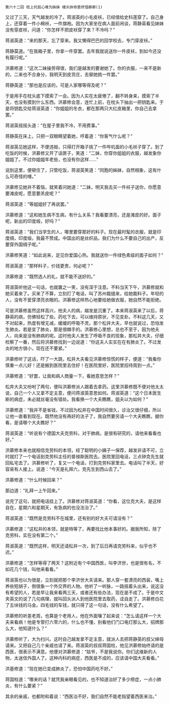     第六十二回 枕上托孤心难为妹妹 楼头拚命意终惜卿卿(1) 

   又过了三天，天气越发的冷了。蒋淑英的小毛皮袄，已经借给史科莲穿了。自己身上，还穿着一件小棉袄，一件旗袍。因为大家坐在病人面前闲谈，蒋静英看见妹妹没有穿皮袄，问道：“你怎样不把皮袄穿了来？不冷吗？”

   蒋淑英道：“来的那天，忘了穿来。我又懒得巴巴的回学校去，专门穿皮袄。”

   蒋静莫道。“在我箱子里，你拿一件穿罢。去年我就说送你一件皮袄，到如今还没有履行呢。”

   洪慕修道：“这次二妹操劳得很，我们是越发的要谢她了。你的衣服，一来不是新的，二来也不合身分，我明天到皮货庄，去替她挑一件罢。”

   蒋静英道：“那也是应该的，可是人家哪等得及呢？”

   于是用手在枕头底下摸索了一会。因为人实在太疲倦了，翻不转身来，摸索了半天，也没有摸到什么东西。洪慕修会意，连忙上前，在枕头下抽出一把钥匙来。于是将钥匙交给蒋淑英道：“你姐姐的冬衣，都在那两只大红皮箱里，你自己去拿罢。”

   蒋淑英摇摇头道：“在屋子里我不冷，不用费事。”

   蒋静英在床上，只把一双眼睛望着她，哼着道：“你客气什么呢？”

   蒋淑英见她这样，不便违拗，只得打开箱子挑了一件哔叽面的小毛袄子穿了。到了吃饭的时候，洪慕修又开了话匣子，笑道：“二妹，你穿你姐姐的衣服，越发象你姐姐了。不过你姐姐年老些，也没有你这样……”

   说到这里，便顿住了，只管吃饭，蒋淑英笑道：“同胞的姊妹，自然相象，这有什么可奇怪的哩。”

   洪慕修见她并不着恼，就笑着问她道：“二妹，明天我去买一件袄子送你，你愿意要滩皮呢，愿意要羔皮呢？”

   蒋淑英道：“等姐姐好了再说罢。”

   洪慕修道：“这和她生病不生病，有什么关系？我看要漂亮，还是滩皮的好。面子呢，新出的印度缎，好吗？”

   蒋淑英道：“我们当学生的人，哪里要穿那好的料子。现在最时髦的衣服，就是印度绸，印度缎，我最不赞成。中国出的是丝织品，我们为什么不要自己的出产，反要穿外国绸子呢。”

   洪慕修笑道：“如此说来，足见你爱国心热。我就送你一件绿色素级的面子如何？”

   蒋淑英道：“那样料子，价钱更贵，何必呢？”

   洪慕修道：“既然选人的礼，就不能不送好的。”

   蒋淑英听他这一句话，也就置之一笑，没有深于注意。不料当天下午，洪慕修就和她买着来了。买来了不算，立刻打了电话，叫了苏州裁缝来，给她裁料子。年轻的人，没有不爱穿漂亮衣眼的。洪慕修这样热心地要给她做衣服，她自然不能拒绝。

   可是洪慕修虽然这样高兴，他夫人的病，越发是沉重了。本来蒋淑英来了以后，蒋静英的病，仿佛轻松了些。药吃下去，可以维持原状，不见变卦。不料这几天，又不对起来，热度有增无减，缓缓的呼吸不灵。那个松井大夫，早也就说过，恐怕发生肺炎。若是变了肺炎，那是很棘手的。洪慕修心里想，总也不至于，因为他夫人，向来是没有肺病的呢。这时他夫人发生了呼吸不良的现象，那松井大夫，仔细检察了一番，然后将洪慕修找到一边说道：“你这夫人实实在在有肺炎了。不过发炎的地方很小，现在还不要紧。”

   洪慕修听了这话，吓了一大跳，松井大夫看见洪慕修惊慌的样子，便道：“我看你慎重一点儿好！还是搬到医院里去住好！在医院里好，医院里招待周到一点。”

   洪慕修道：“好罢，让我和病人商量一下，看她意思怎样？”

   松井大夫又吩咐了两句，便叫洪慕修派人跟着去拿药。这里洪慕修既不便对他太太说，自己一个人又拿不定主意，便问蒋淑英意思如何。蒋淑英道：“这个日本医生断的病症，未必就丝毫没有错处。我看换一个大夫瞧瞧，姐夫以为如何？”

   洪慕修道：“我并不是省钱，不过因为松井在中国时间很久，诊治又很仔细，所以让他一直看到现在。既然他没有再好的法子了，我自然要另请一个大夫瞧瞧，据你看，是请哪个大夫瞧好？”

   蒋淑英道：“听说有个德国大夫克劳科，对于肺病，是很有研究的，请他来看看也好。”

   洪慕修本来也就相信克劳科的本领，经了聪明的小姨子一保荐，越发非请不可，立时就打了一个电话到克劳科主任的普禄斯医院去。医院里回电话，三点钟克先生就回私宅去了。洪慕修听了，复又一个电话，打到克劳科家里去。电话叫了半天，好容易有人接上。说道：“今天是礼拜六，克先生到西山去了。”

   洪慕修道：“什么时候回来？”

   那边道：“礼拜一上午回来。”

   说完了这句，就把电话挂上了。洪慕修对蒋淑英道：“你看，这位克大夫，是这样自在，星期六和星期天，有急病的也没法治了。”

   蒋淑英道：“既然是克劳科不在城里，还有别的好大夫可请没有？”

   洪慕修道：“这松井的本领，就是特等了，再要找比他本事好的。据我所知，除了克劳科，实在没有第二个。”

   蒋淑英道：“既然这样，明天还请松井一次，到了后日再请克劳科来，似乎也不迟。”

   洪慕修道：“怎样等得了两天？这附近有个中国西医，叫李济世，也是很有名，不如花几个钱，叫他来看看。”

   蒋淑英也以为很是，立刻就把那个李济世大夫请来。那人穿一套漂亮的西装，嘴上养些短胡子，倒很象一个外交界的人物。他听了一听脉，一路摇着头出来，说这没有希望的人，若是早让我来看两三天，或者还有些办法，现在是不成了。于是中文夹英文的说了几句病理，就叫回头派人到他医院里去取药，迳自走了。洪慕修白花了五块钱的马金。四毛钱的车钱，就只得了这一句话，没有什么希望了。

   洪慕修的听差老周，也算是个老用人，他在外面嚷了起来说：“怎么请这样一个大夫来看病！他是专管打六零六的，什么也不懂，别看他们门口电灯那么大，招牌那么大，他知道什么？”

   洪慕修听了，大为扫兴。这时自己越发拿不定主意，就派人去把蒋静英的叔父婶母请来。又把自己几个亲戚也请了来。蒋淑英的叔叔蒋国柱，他见洪慕修始终请的是西医，很表示不满意。他便对洪慕修道：“姑爷，不是我说你。你们这维新的人物，太迷信外国人了。这种内科的病症，西医是不成的，应该请中国大夫看看。”

   洪基修道：“现在她已变成肺炎了，恐怕中国药吃不好。”

   蒋国柱道：“哪来的话？就凭我亲眼看见的，也不知道治好了多少痨症，一点小肺炎，有什么要紧？”

   其余的亲戚，也都附和着说：“西医治不好，我们自然不能老指望着西医来治。”

